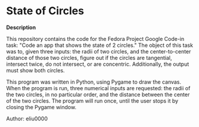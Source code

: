 # State of Circles

**Description**

This repository contains the code for the Fedora Project Google Code-in task: "Code an app that shows the state of 2 circles." The object of this task was to, given three inputs: the radii of two circles, and the center-to-center distance of those two circles, figure out if the circles are tangential, intersect twice, do not intersect, or are concentric. Additionally, the output must show both circles.

This program was written in Python, using Pygame to draw the canvas. When the program is run, three numerical inputs are requested: the radii of the two circles, in no particular order, and the distance between the center of the two circles. The program will run once, until the user stops it by closing the Pygame window.

Author: eliu0000
